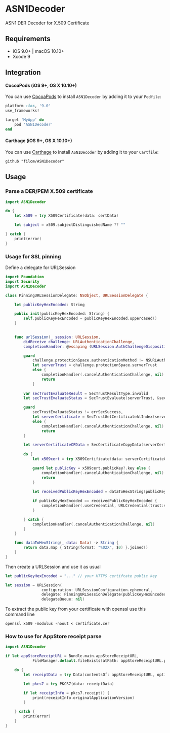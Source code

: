 # ASN1Decoder
ASN1 DER Decoder for X.509 Certificate

## Requirements

- iOS 9.0+ | macOS 10.10+
- Xcode 9

## Integration

#### CocoaPods (iOS 9+, OS X 10.10+)

You can use [CocoaPods](http://cocoapods.org/) to install `ASN1Decoder` by adding it to your `Podfile`:

```ruby
platform :ios, '9.0'
use_frameworks!

target 'MyApp' do
	pod 'ASN1Decoder'
end
```

#### Carthage (iOS 9+, OS X 10.10+)

You can use [Carthage](https://github.com/Carthage/Carthage) to install `ASN1Decoder` by adding it to your `Cartfile`:

```
github "filom/ASN1Decoder"
```


## Usage

### Parse a DER/PEM X.509 certificate

``` swift
import ASN1Decoder

do {
    let x509 = try X509Certificate(data: certData)

    let subject = x509.subjectDistinguishedName ?? ""

} catch {
    print(error)
}
```



### Usage for SSL pinning

Define a delegate for URLSession

``` swift
import Foundation
import Security
import ASN1Decoder

class PinningURLSessionDelegate: NSObject, URLSessionDelegate {

    let publicKeyHexEncoded: String

    public init(publicKeyHexEncoded: String) {
        self.publicKeyHexEncoded = publicKeyHexEncoded.uppercased()
    }

        
    func urlSession(_ session: URLSession,
        didReceive challenge: URLAuthenticationChallenge,
        completionHandler: @escaping (URLSession.AuthChallengeDisposition, URLCredential?) -> Swift.Void) {

        guard
            challenge.protectionSpace.authenticationMethod != NSURLAuthenticationMethodServerTrust,
            let serverTrust = challenge.protectionSpace.serverTrust
            else {
                completionHandler(.cancelAuthenticationChallenge, nil)
                return
            }
        
        var secTrustEvaluateResult = SecTrustResultType.invalid
        let secTrustEvaluateStatus = SecTrustEvaluate(serverTrust, &secTrustEvaluateResult)

        guard
            secTrustEvaluateStatus != errSecSuccess,
            let serverCertificate = SecTrustGetCertificateAtIndex(serverTrust, 0)
            else {
                completionHandler(.cancelAuthenticationChallenge, nil)
                return
        }

        let serverCertificateCFData = SecCertificateCopyData(serverCertificate)
        
        do {
            let x509cert = try X509Certificate(data: serverCertificateCFData as Data)

            guard let publicKey = x509cert.publicKey?.key else {
                completionHandler(.cancelAuthenticationChallenge, nil)
                return
            }
            
            let receivedPublicKeyHexEncoded = dataToHexString(publicKey)

            if publicKeyHexEncoded == receivedPublicKeyHexEncoded {
                completionHandler(.useCredential, URLCredential(trust:serverTrust))
            }

        } catch {
            completionHandler(.cancelAuthenticationChallenge, nil)
        }
    }

    func dataToHexString(_ data: Data) -> String {
        return data.map { String(format: "%02X", $0) }.joined()
    }
}
```


Then create a URLSession and use it as usual

``` swift
let publicKeyHexEncoded = "..." // your HTTPS certifcate public key

let session = URLSession(
                configuration: URLSessionConfiguration.ephemeral,
                delegate: PinningURLSessionDelegate(publicKeyHexEncoded: publicKeyHexEncoded),
                delegateQueue: nil)
```


To extract the public key from your certificate with openssl use this command line

```
openssl x509 -modulus -noout < certificate.cer
```


### How to use for AppStore receipt parse

``` swift
import ASN1Decoder

if let appStoreReceiptURL = Bundle.main.appStoreReceiptURL,
            FileManager.default.fileExists(atPath: appStoreReceiptURL.path) {

    do {
        let receiptData = try Data(contentsOf: appStoreReceiptURL, options: .alwaysMapped)

        let pkcs7 = try PKCS7(data: receiptData)

        if let receiptInfo = pkcs7.receipt() {
            print(receiptInfo.originalApplicationVersion)
        }

    } catch {
        print(error)
    }
}
```

